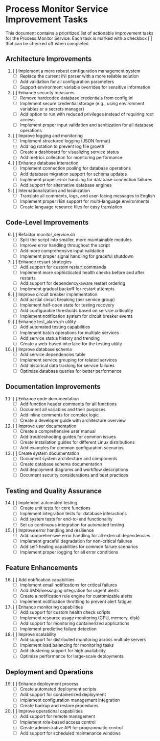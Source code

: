 # Process Monitor Service Improvement Tasks

This document contains a prioritized list of actionable improvement tasks for the Process Monitor Service. Each task is marked with a checkbox [ ] that can be checked off when completed.

## Architecture Improvements

1. [ ] Implement a more robust configuration management system
   - [ ] Replace the current INI parser with a more reliable solution
   - [ ] Add validation for all configuration parameters
   - [ ] Support environment variable overrides for sensitive information

2. [ ] Enhance security measures
   - [ ] Remove hardcoded database credentials from config.ini
   - [ ] Implement secure credential storage (e.g., using environment variables or a secrets manager)
   - [ ] Add option to run with reduced privileges instead of requiring root access
   - [ ] Implement proper input validation and sanitization for all database operations

3. [ ] Improve logging and monitoring
   - [ ] Implement structured logging (JSON format)
   - [ ] Add log rotation to prevent log file growth
   - [ ] Create a dashboard for visualizing service status
   - [ ] Add metrics collection for monitoring performance

4. [ ] Enhance database interaction
   - [ ] Implement connection pooling for database operations
   - [ ] Add database migration support for schema updates
   - [ ] Implement proper error handling for database connection failures
   - [ ] Add support for alternative database engines

5. [ ] Internationalization and localization
   - [ ] Translate all comments, logs, and user-facing messages to English
   - [ ] Implement proper i18n support for multi-language environments
   - [ ] Create language resource files for easy translation

## Code-Level Improvements

6. [ ] Refactor monitor_service.sh
   - [ ] Split the script into smaller, more maintainable modules
   - [ ] Improve error handling throughout the script
   - [ ] Add more comprehensive input validation
   - [ ] Implement proper signal handling for graceful shutdown

7. [ ] Enhance restart strategies
   - [ ] Add support for custom restart commands
   - [ ] Implement more sophisticated health checks before and after restarts
   - [ ] Add support for dependency-aware restart ordering
   - [ ] Implement gradual backoff for restart attempts

8. [ ] Improve circuit breaker implementation
   - [ ] Add partial circuit breaking (per service group)
   - [ ] Implement half-open state for testing recovery
   - [ ] Add configurable thresholds based on service criticality
   - [ ] Implement notification system for circuit breaker events

9. [ ] Enhance test_alarm.sh utility
   - [ ] Add automated testing capabilities
   - [ ] Implement batch operations for multiple services
   - [ ] Add service status history and trending
   - [ ] Create a web-based interface for the testing utility

10. [ ] Improve database schema
    - [ ] Add service dependencies table
    - [ ] Implement service grouping for related services
    - [ ] Add historical data tracking for service failures
    - [ ] Optimize database queries for better performance

## Documentation Improvements

11. [ ] Enhance code documentation
    - [ ] Add function header comments for all functions
    - [ ] Document all variables and their purposes
    - [ ] Add inline comments for complex logic
    - [ ] Create a developer guide with architecture overview

12. [ ] Improve user documentation
    - [ ] Create a comprehensive user manual
    - [ ] Add troubleshooting guides for common issues
    - [ ] Create installation guides for different Linux distributions
    - [ ] Add examples for common configuration scenarios

13. [ ] Create system documentation
    - [ ] Document system architecture and components
    - [ ] Create database schema documentation
    - [ ] Add deployment diagrams and workflow descriptions
    - [ ] Document security considerations and best practices

## Testing and Quality Assurance

14. [ ] Implement automated testing
    - [ ] Create unit tests for core functions
    - [ ] Implement integration tests for database interactions
    - [ ] Add system tests for end-to-end functionality
    - [ ] Set up continuous integration for automated testing

15. [ ] Improve error handling and resilience
    - [ ] Add comprehensive error handling for all external dependencies
    - [ ] Implement graceful degradation for non-critical failures
    - [ ] Add self-healing capabilities for common failure scenarios
    - [ ] Implement proper logging for all error conditions

## Feature Enhancements

16. [ ] Add notification capabilities
    - [ ] Implement email notifications for critical failures
    - [ ] Add SMS/messaging integration for urgent alerts
    - [ ] Create a notification rule engine for customizable alerts
    - [ ] Implement notification throttling to prevent alert fatigue

17. [ ] Enhance monitoring capabilities
    - [ ] Add support for custom health check scripts
    - [ ] Implement resource usage monitoring (CPU, memory, disk)
    - [ ] Add support for monitoring containerized applications
    - [ ] Implement predictive failure detection

18. [ ] Improve scalability
    - [ ] Add support for distributed monitoring across multiple servers
    - [ ] Implement load balancing for monitoring tasks
    - [ ] Add clustering support for high availability
    - [ ] Optimize performance for large-scale deployments

## Deployment and Operations

19. [ ] Enhance deployment process
    - [ ] Create automated deployment scripts
    - [ ] Add support for containerized deployment
    - [ ] Implement configuration management integration
    - [ ] Create backup and restore procedures

20. [ ] Improve operational capabilities
    - [ ] Add support for remote management
    - [ ] Implement role-based access control
    - [ ] Create administrative API for programmatic control
    - [ ] Add support for scheduled maintenance windows